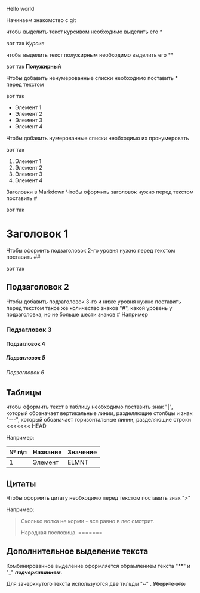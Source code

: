 Hello world

Начинаем знакомство с git

чтобы выделить текст курсивом необходимо выделить его *

вот так
*Курсив*

чтобы выделить текст полужирным необходимо выделить его **

 вот так **Полужирный**

Чтобы добавить ненумерованные списки необходимо поставить * перед текстом

вот так
* Элемент 1
* Элемент 2
* Элемент 3
* Элемент 4

Чтобы добавить нумерованные списки необходимо их пронумеровать

вот так
1. Элемент 1
2. Элемент 2
3. Элемент 3
4. Элемент 4


Заголовки в Markdown
Чтобы оформить заголовок нужно перед текстом поставить #

вот так
# Заголовок 1
Чтобы оформить подзаголовок 2-го уровня нужно перед текстом поставить ##

вот так
## Подзаголовок 2

Чтобы добавить подзаголовок 3-го и ниже уровня нужно поставить перед текстом такое же количество знаков "#", какой уровень у подзаголовка, но не больше шести знаков # Например

### Подзагловок 3
#### Подзагловок 4
##### Подзагловок 5
###### Подзагловок 6

## Таблицы
чтобы оформить текст в таблицу необходимо поставить знак "|", который обозначает вертикальные линии, разделяющие столбцы и знак "---", который обозначает горизонтальные линии, разделяющие строки
<<<<<<< HEAD

Например:

№ п\п | Название | Значение
--- | --- | ---
1 | Элемент | ELMNT

## Цитаты
Чтобы оформить цитату необходимо перед текстом поставить знак ">"

Например:
> Сколько волка не корми - все равно в лес смотрит.
>       
>Народная пословица.
=======


## Дополнительное выделение текста 
Комбинированное выделение оформляется обрамлением текста "**" и "_"  **_подчеркиванием_**.

Для зачеркнутого текста используются две тильды "~" . ~~Уберите это.~~

